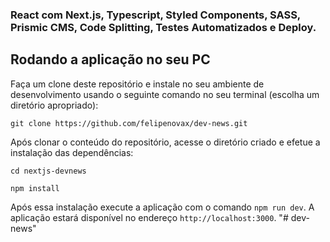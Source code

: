 ### React com Next.js, Typescript, Styled Components, SASS, Prismic CMS, Code Splitting, Testes Automatizados e Deploy.


## Rodando a aplicação no seu PC

Faça um clone deste repositório e instale no seu ambiente de desenvolvimento usando o seguinte comando no seu terminal (escolha um diretório apropriado):

```shell
git clone https://github.com/felipenovax/dev-news.git
```

Após clonar o conteúdo do repositório, acesse o diretório criado e efetue a instalação das dependências:

```shell
cd nextjs-devnews

npm install
```

Após essa instalação execute a aplicação com o comando `npm run dev`. A aplicação estará disponível no endereço `http://localhost:3000`.
"# dev-news"
